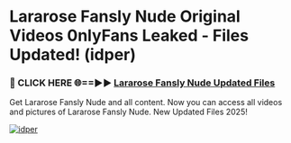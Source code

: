# Lararose Fansly Nude Original Videos 0nlyFans Leaked - Files Updated! (idper)

<h3>🔴 CLICK HERE 🌐==►► <a href="https://tinyurl.com/52m3yx9h" rel="nofollow">Lararose Fansly Nude Updated Files</a></h3>

Get Lararose Fansly Nude and all content. Now you can access all videos and pictures of Lararose Fansly Nude. New Updated Files 2025!

[![idper](https://i.imgur.com/TnHtlc8.gif)](https://tinyurl.com/52m3yx9h)
